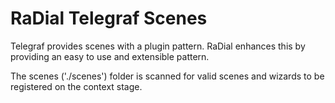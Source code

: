 # RaDial Telegraf Scenes

Telegraf provides scenes with a plugin pattern. RaDial enhances this by providing an easy to use and extensible pattern.

The scenes ('./scenes') folder is scanned for valid scenes and wizards to be registered on the context stage.
